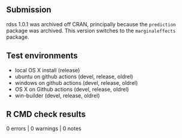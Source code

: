 ## Submission

rdss 1.0.1 was archived off CRAN, principally because the `prediction` package was archived. This version switches to the `marginaleffects` package.

## Test environments

* local OS X install (release)
* ubuntu on github actions (devel, release, oldrel)
* windows on github actions (devel, release, oldrel)
* OS X on Github actions (devel, release, oldrel)
* win-builder (devel, release, oldrel)

## R CMD check results

0 errors | 0 warnings | 0 notes

